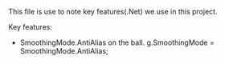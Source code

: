 This file is use to note key features(.Net) we use in this project.

Key features:
- SmoothingMode.AntiAlias on the ball.
g.SmoothingMode = SmoothingMode.AntiAlias;
